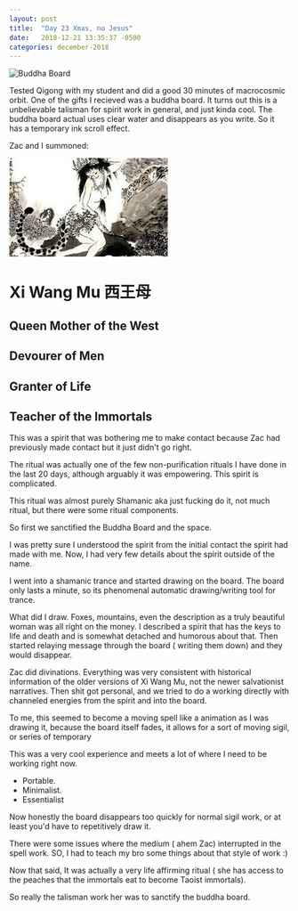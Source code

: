 ```yaml
---
layout: post
title:  "Day 23 Xmas, no Jesus"
date:   2018-12-21 13:35:37 -0500
categories: december-2018
---
```

![Buddha Board](https://cdn.shopify.com/s/files/1/2524/0922/products/Sku_06836_06837-Buddha-Board_99155b23-4173-493b-9f70-6748f02ba284_1200x1200.jpg?v=1516892768)

Tested Qigong with my student and did a good 30 minutes of macrocosmic orbit.   One of the gifts I recieved was a buddha board.  It turns out this is a unbelievable talisman for spirit work in general, and just kinda cool.    The buddha board actual uses clear water and disappears as you write.   So it has a temporary ink scroll effect.

Zac and I summoned:

![Xi-Wang-Mu](/assets/images/Xi-Wang-Mu.jpeg)

# Xi Wang Mu 西王母 
## Queen Mother of the West
## Devourer of Men
## Granter of Life
## Teacher of the Immortals

This was a spirit that was bothering me to make contact because Zac had previously made contact but it just didn't go right.  

The ritual was actually one of the few non-purification rituals I  have done in the last 20 days, although arguably it was empowering.  This spirit is complicated.

This ritual was almost purely Shamanic aka just fucking do it, not much ritual, but there were some ritual components.

So first we sanctified the Buddha Board and the space.   

I was pretty sure I understood the spirit from the initial contact the spirit had made with me.  Now, I had very few details about the spirit outside of the name. 

I went into a shamanic trance and started drawing on the board.  The board only lasts a minute, so its phenomenal automatic drawing/writing tool for trance.

What did I draw.  Foxes, mountains, even the description as a truly beautiful woman was all right on the money.   I described a spirit that has the keys to life and death and is somewhat detached and humorous about that.   Then started relaying message through the board ( writing them down) and they would disappear.

Zac did divinations.   Everything was very consistent with historical information of the older versions of Xi Wang Mu, not the newer salvationist narratives.  Then shit got personal, and we tried to do a working directly with channeled energies from the spirit and into the board.

To me, this seemed to become a moving spell like a animation as I was drawing it, because the board itself fades, it allows for a sort of moving sigil, or series of temporary 

This was a very cool experience and meets a lot of where I need to be working right now.

-  Portable.
-  Minimalist.
-  Essentialist

Now honestly the board disappears too quickly for normal sigil work, or at least you'd have to repetitively draw it.

There were some issues where the medium ( ahem Zac) interrupted in the spell work.   SO, I had to teach my bro some things about that style of work :)

Now that said,  It was actually a very life affirming ritual ( she has access to the peaches that the immortals eat to become Taoist immortals). 

So really the talisman work her was to sanctify the buddha board.
